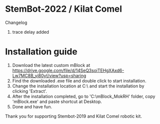 # StemBot-2022 / Kilat Comel
Changelog
1. trace delay added

# Installation guide
1. Download the latest custom mBlock at https://drive.google.com/file/d/14SeQ3soiTEHgXAxd6-Lw7MC8B_yi80yt/view?usp=sharing
2. Find the downloaded .exe file and double click to start installation.
3. Change the installation location at C:\ and start the installation by clicking 'Extract'. 
4. After the installation completed, go to 'C:\mBlock_MokRH' folder, copy 'mBlock.exe' and paste shortcut at Desktop.
5. Done and have fun.

Thank you for supporting Stembot-2019 and Kilat Comel robotic kit.
